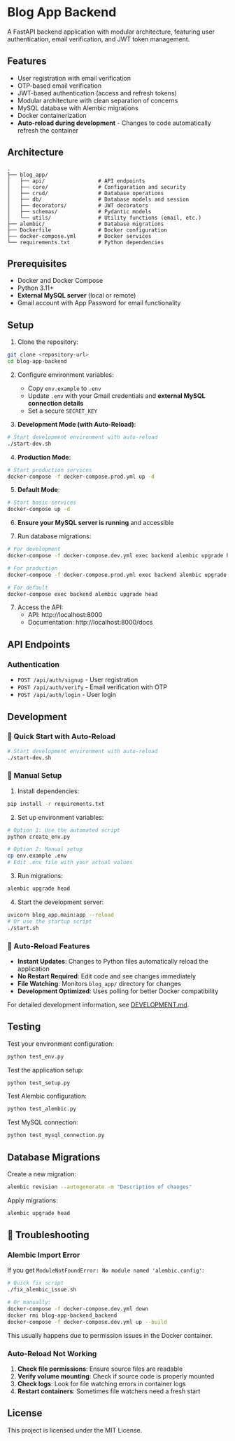# Blog App Backend

A FastAPI backend application with modular architecture, featuring user authentication, email verification, and JWT token management.

## Features

- User registration with email verification
- OTP-based email verification
- JWT-based authentication (access and refresh tokens)
- Modular architecture with clean separation of concerns
- MySQL database with Alembic migrations
- Docker containerization
- **Auto-reload during development** - Changes to code automatically refresh the container

## Architecture

```
.
├── blog_app/
│   ├── api/                 # API endpoints
│   ├── core/                # Configuration and security
│   ├── crud/                # Database operations
│   ├── db/                  # Database models and session
│   ├── decorators/          # JWT decorators
│   ├── schemas/             # Pydantic models
│   └── utils/               # Utility functions (email, etc.)
├── alembic/                 # Database migrations
├── Dockerfile               # Docker configuration
├── docker-compose.yml       # Docker services
└── requirements.txt         # Python dependencies
```

## Prerequisites

- Docker and Docker Compose
- Python 3.11+
- **External MySQL server** (local or remote)
- Gmail account with App Password for email functionality

## Setup

1. Clone the repository:
```bash
git clone <repository-url>
cd blog-app-backend
```

2. Configure environment variables:
   - Copy `env.example` to `.env`
   - Update `.env` with your Gmail credentials and **external MySQL connection details**
   - Set a secure `SECRET_KEY`

3. **Development Mode (with Auto-Reload)**:
```bash
# Start development environment with auto-reload
./start-dev.sh
```

4. **Production Mode**:
```bash
# Start production services
docker-compose -f docker-compose.prod.yml up -d
```

5. **Default Mode**:
```bash
# Start basic services
docker-compose up -d
```

6. **Ensure your MySQL server is running** and accessible

7. Run database migrations:
```bash
# For development
docker-compose -f docker-compose.dev.yml exec backend alembic upgrade head

# For production
docker-compose -f docker-compose.prod.yml exec backend alembic upgrade head

# For default
docker-compose exec backend alembic upgrade head
```

7. Access the API:
   - API: http://localhost:8000
   - Documentation: http://localhost:8000/docs

## API Endpoints

### Authentication
- `POST /api/auth/signup` - User registration
- `POST /api/auth/verify` - Email verification with OTP
- `POST /api/auth/login` - User login

## Development

### 🚀 Quick Start with Auto-Reload
```bash
# Start development environment with auto-reload
./start-dev.sh
```

### 📝 Manual Setup
1. Install dependencies:
```bash
pip install -r requirements.txt
```

2. Set up environment variables:
```bash
# Option 1: Use the automated script
python create_env.py

# Option 2: Manual setup
cp env.example .env
# Edit .env file with your actual values
```

3. Run migrations:
```bash
alembic upgrade head
```

4. Start the development server:
```bash
uvicorn blog_app.main:app --reload
# Or use the startup script
./start.sh
```

### 🔄 Auto-Reload Features
- **Instant Updates**: Changes to Python files automatically reload the application
- **No Restart Required**: Edit code and see changes immediately
- **File Watching**: Monitors `blog_app/` directory for changes
- **Development Optimized**: Uses polling for better Docker compatibility

For detailed development information, see [DEVELOPMENT.md](DEVELOPMENT.md).

## Testing

Test your environment configuration:
```bash
python test_env.py
```

Test the application setup:
```bash
python test_setup.py
```

Test Alembic configuration:
```bash
python test_alembic.py
```

Test MySQL connection:
```bash
python test_mysql_connection.py
```

## Database Migrations

Create a new migration:
```bash
alembic revision --autogenerate -m "Description of changes"
```

Apply migrations:
```bash
alembic upgrade head
```

## 🚨 Troubleshooting

### Alembic Import Error
If you get `ModuleNotFoundError: No module named 'alembic.config'`:

```bash
# Quick fix script
./fix_alembic_issue.sh

# Or manually:
docker-compose -f docker-compose.dev.yml down
docker rmi blog-app-backend_backend
docker-compose -f docker-compose.dev.yml up --build
```

This usually happens due to permission issues in the Docker container.

### Auto-Reload Not Working
1. **Check file permissions**: Ensure source files are readable
2. **Verify volume mounting**: Check if source code is properly mounted
3. **Check logs**: Look for file watching errors in container logs
4. **Restart containers**: Sometimes file watchers need a fresh start

## License

This project is licensed under the MIT License. 